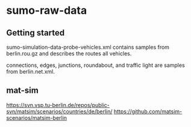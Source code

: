 # sumo-raw-data

## Getting started

sumo-simulation-data-probe-vehicles.xml contains samples from berlin.rou.gz and describes the routes all vehicles.

connections, edges, junctions, roundabout, and traffic light are samples from berlin.net.xml.

## mat-sim
https://svn.vsp.tu-berlin.de/repos/public-svn/matsim/scenarios/countries/de/berlin/ 
https://github.com/matsim-scenarios/matsim-berlin 
